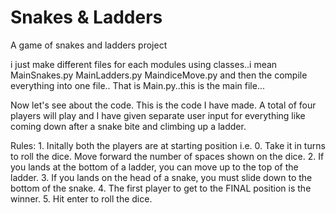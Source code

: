 # Snakes & Ladders

A game of snakes and ladders project

i just make different files for each modules using classes..i mean MainSnakes.py MainLadders.py MaindiceMove.py and then the compile everything into one file..
That is Main.py..this is the main file...

Now let's see about the code. This is the code I have made. A total of four players will play and I have given separate user input for
everything like coming down after a snake bite and climbing up a ladder.

Rules:
      1. Initally both the players are at starting position i.e. 0. 
         Take it in turns to roll the dice. 
         Move forward the number of spaces shown on the dice.
      2. If you lands at the bottom of a ladder, you can move up to the top of the ladder.
      3. If you lands on the head of a snake, you must slide down to the bottom of the snake.
      4. The first player to get to the FINAL position is the winner.
      5. Hit enter to roll the dice.
